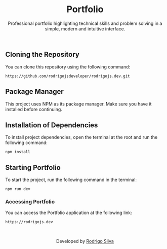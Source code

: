 <div align="center">
<h1>
  Portfolio
</h1>

<p>Professional portfolio highlighting technical skills and problem solving in a simple, modern and intuitive interface.</p>
</div>
<br/>

## Cloning the Repository

You can clone this repository using the following command:

```
https://github.com/rodrigojsdeveloper/rodrigojs.dev.git
```

## Package Manager

This project uses NPM as its package manager. Make sure you have it installed before continuing.

## Installation of Dependencies

To install project dependencies, open the terminal at the root and run the following command:

```
npm install
```

## Starting Portfolio

To start the project, run the following command in the terminal:

```
npm run dev
```

### Accessing Portfolio

You can access the Portfolio application at the following link:

```
https://rodrigojs.dev
```

<br/>
<p align="center">Developed by <a href="https://www.linkedin.com/in/rodrigo-de-jesus-silva/">Rodrigo Silva</a>
</p>
